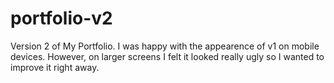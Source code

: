 # portfolio-v2
Version 2 of My Portfolio. I was happy with the appearence of v1 on mobile devices. However, on larger screens I felt it looked really ugly so I wanted to improve it right away.
